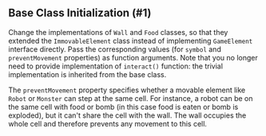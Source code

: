 ## Base Class Initialization (#1)

Change the implementations of `Wall` and `Food` classes,
so that they extended the `ImmovableElement` class instead
of implementing `GameElement` interface directly.
Pass the corresponding values (for `symbol` and `preventMovement` properties) 
as function arguments.
Note that you no longer need to provide implementation of `interact()`
function: the trivial implementation is inherited from the base class.

The `preventMovement` property specifies whether a movable element like `Robot`
or `Monster` can step at the same cell. For instance, a robot can be on the same
cell with food or bomb (in this case food is eaten or bomb is exploded), but it 
can't share the cell with the wall. The wall occupies the whole cell and 
therefore prevents any movement to this cell.